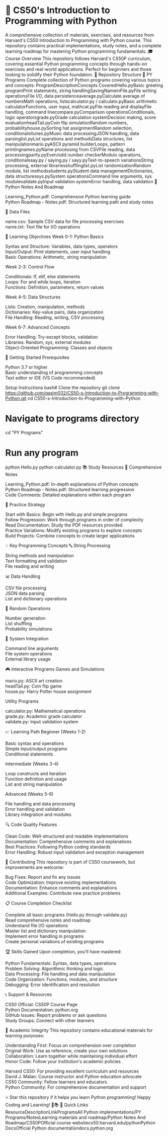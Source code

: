 # 🐍 CS50's Introduction to Programming with Python

A comprehensive collection of materials, exercises, and resources from Harvard's CS50 Introduction to Programming with Python course. This repository contains practical implementations, study notes, and a complete learning roadmap for mastering Python programming fundamentals.
🎓 Course Overview
This repository follows Harvard's CS50P curriculum, covering essential Python programming concepts through hands-on exercises and real-world applications. Perfect for beginners and those looking to solidify their Python foundation.
📁 Repository Structure
📂 PY Programs
Complete collection of Python programs covering various topics and concepts:
ProgramDescriptionConcepts CoveredHello.pyBasic greeting programPrint statements, string handlingSavingNameinFile.pyFile writing operationsFile I/O, data persistenceaverage.pyCalculate average of numbersMath operations, listscalculator.py / calculato.pyBasic arithmetic calculatorFunctions, user input, mathcat.pyFile reading and displayFile handling, command linecompare.pyComparison operationsConditionals, logic operatorsgrade.pyGrade calculation systemDecision making, score evaluationheadTail.pyCoin flip simulationRandom numbers, probabilityhouse.pySorting hat assignmentRandom selection, conditionalsitunes.pyMusic data processingJSON handling, data parsinglist.pyList operations and methodsData structures, list manipulationmario.pyASCII pyramid builderLoops, pattern printingnames.pyName processing from CSVFile reading, data processingparity.pyEven/odd number checkerModulo operations, conditionalssay.py / saying.py / sayy.pyText-to-speech variationsString processing, external librariesshufflinglist.pyList randomizationRandom module, list methodsstudents.pyStudent data managementDictionaries, data structuressys.pySystem operationsCommand line arguments, sys modulevalidate.pyInput validation systemError handling, data validation
📂 Python Notes And Roadmap

Learning_Python.pdf: Comprehensive Python learning guide<br>
Python Roadmap - Notes.pdf: Structured learning path and study notes<br>

📂 Data Files

name.csv: Sample CSV data for file processing exercises<br>
name.txt: Text file for I/O operations<br>

🎯 Learning Objectives
Week 0-1: Python Basics

Syntax and Structure: Variables, data types, operators<br>
Input/Output: Print statements, user input handling<br>
Basic Operations: Arithmetic, string manipulation<br>

Week 2-3: Control Flow

Conditionals: If, elif, else statements<br>
Loops: For and while loops, iteration<br>
Functions: Definition, parameters, return values<br>

Week 4-5: Data Structures

Lists: Creation, manipulation, methods<br>
Dictionaries: Key-value pairs, data organization<br>
File Handling: Reading, writing, CSV processing<br>

Week 6-7: Advanced Concepts

Error Handling: Try-except blocks, validation<br>
Libraries: Random, sys, external modules<br>
Object-Oriented Programming: Classes and objects<br>

🚀 Getting Started
Prerequisites

Python 3.7 or higher<br>
Basic understanding of programming concepts<br>
Text editor or IDE (VS Code recommended)<br>

Setup Instructions
bash# Clone the repository
git clone https://github.com/qasim032/CS50-s-Introduction-to-Programming-with-Python.git
cd CS50-s-Introduction-to-Programming-with-Python

# Navigate to programs directory
cd "PY Programs"

# Run any program
python Hello.py
python calculator.py
📚 Study Resources
📖 Comprehensive Notes

Learning_Python.pdf: In-depth explanations of Python concepts<br>
Python Roadmap - Notes.pdf: Structured learning progression<br>
Code Comments: Detailed explanations within each program<br>

🎯 Practice Strategy

Start with Basics: Begin with Hello.py and simple programs<br>
Follow Progression: Work through programs in order of complexity<br>
Read Documentation: Study the PDF resources provided<br>
Practice Variations: Modify existing programs to explore concepts<br>
Build Projects: Combine concepts to create larger applications<br>

💡 Key Programming Concepts
🔤 String Processing

String methods and manipulation<br>
Text formatting and validation<br>
File reading and writing<br>

📊 Data Handling

CSV file processing<br>
JSON data parsing<br>
List and dictionary operations<br>

🎲 Random Operations

Number generation<br>
List shuffling<br>
Probability simulations<br>

🔧 System Integration

Command line arguments<br>
File system operations<br>
External library usage<br>

🎮 Interactive Programs
Games and Simulations

mario.py: ASCII art creation<br>
headTail.py: Coin flip game<br>
house.py: Harry Potter house assignment<br>

Utility Programs

calculator.py: Mathematical operations<br>
grade.py: Academic grade calculator<br>
validate.py: Input validation system<br>

📈 Learning Path
Beginner (Weeks 1-2)

Basic syntax and operations<br>
Simple input/output programs<br>
Conditional statements<br>

Intermediate (Weeks 3-4)

Loop constructs and iteration<br>
Function definition and usage<br>
List and string manipulation<br>

Advanced (Weeks 5-6)

File handling and data processing<br>
Error handling and validation<br>
Library integration and modules<br>

🔍 Code Quality Features

Clean Code: Well-structured and readable implementations<br>
Documentation: Comprehensive comments and explanations<br>
Best Practices: Following Python coding standards<br>
Error Handling: Robust input validation and exception management<br>

🤝 Contributing
This repository is part of CS50 coursework, but improvements are welcome:

Bug Fixes: Report and fix any issues<br>
Code Optimization: Improve existing implementations<br>
Documentation: Enhance comments and explanations<br>
Additional Examples: Contribute new practice problems<br>

📋 Course Completion Checklist

 Complete all basic programs (Hello.py through validate.py)<br>
 Read comprehensive notes and roadmap<br>
 Understand file I/O operations<br>
 Master list and dictionary manipulation<br>
 Implement error handling in programs<br>
 Create personal variations of existing programs<br>

🏆 Skills Gained
Upon completion, you'll have mastered:

Python Fundamentals: Syntax, data types, operations<br>
Problem Solving: Algorithmic thinking and logic<br>
Data Processing: File handling and data manipulation<br>
Code Organization: Functions, modules, and structure<br>
Debugging: Error identification and resolution<br>

📞 Support & Resources

CS50 Official: CS50P Course Page<br>
Python Documentation: python.org<br>
GitHub Issues: Report problems or ask questions<br>
Study Groups: Connect with other learners<br>

📄 Academic Integrity
This repository contains educational materials for learning purposes:

Understanding First: Focus on comprehension over completion<br>
Original Work: Use as reference, create your own solutions<br>
Collaboration: Learn together while maintaining individual effort<br>
Honor Code: Follow your institution's academic policies<br>


Harvard CS50: For providing excellent curriculum and resources<br>
David J. Malan: Course instructor and Python education advocate<br>
CS50 Community: Fellow learners and educators<br>
Python Community: For comprehensive documentation and support<br>


⭐ Star this repository if it helps you learn Python programming!
Happy Coding and Learning! 🐍📚
🔗 Quick Links
ResourceDescriptionLinkProgramsAll Python implementations/PY Programs/NotesLearning materials and roadmap/Python Notes And Roadmap/CS50POfficial course websitecs50.harvard.edu/pythonPython DocsOfficial Python documentationdocs.python.org
